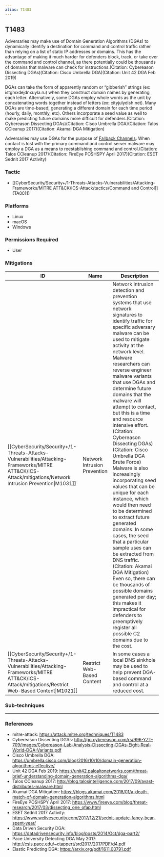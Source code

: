```yaml
---
alias: T1483
---
```


## T1483

Adversaries may make use of Domain Generation Algorithms (DGAs) to dynamically identify a destination for command and control traffic rather than relying on a list of static IP addresses or domains. This has the advantage of making it much harder for defenders block, track, or take over the command and control channel, as there potentially could be thousands of domains that malware can check for instructions.(Citation: Cybereason Dissecting DGAs)(Citation: Cisco Umbrella DGA)(Citation: Unit 42 DGA Feb 2019)

DGAs can take the form of apparently random or “gibberish” strings (ex: istgmxdejdnxuyla.ru) when they construct domain names by generating each letter. Alternatively, some DGAs employ whole words as the unit by concatenating words together instead of letters (ex: cityjulydish.net). Many DGAs are time-based, generating a different domain for each time period (hourly, daily, monthly, etc). Others incorporate a seed value as well to make predicting future domains more difficult for defenders.(Citation: Cybereason Dissecting DGAs)(Citation: Cisco Umbrella DGA)(Citation: Talos CCleanup 2017)(Citation: Akamai DGA Mitigation)

Adversaries may use DGAs for the purpose of [Fallback Channels](https://attack.mitre.org/techniques/T1008). When contact is lost with the primary command and control server malware may employ a DGA as a means to reestablishing command and control.(Citation: Talos CCleanup 2017)(Citation: FireEye POSHSPY April 2017)(Citation: ESET Sednit 2017 Activity)


### Tactic
- [[CyberSecurity/Security+/1-Threats-Attacks-Vulnerabilities/Attacking-Frameworks/MITRE ATT&CK/ICS-Attack/tactics/Command and Control]] (TA0011)

### Platforms
- Linux
- macOS
- Windows

### Permissions Required
- User

### Mitigations

| ID | Name | Description |
| --- | --- | --- |
| [[CyberSecurity/Security+/1-Threats-Attacks-Vulnerabilities/Attacking-Frameworks/MITRE ATT&CK/ICS-Attack/mitigations/Network Intrusion Prevention\|M1031]] | Network Intrusion Prevention | Network intrusion detection and prevention systems that use network signatures to identify traffic for specific adversary malware can be used to mitigate activity at the network level. Malware researchers can reverse engineer malware variants that use DGAs and determine future domains that the malware will attempt to contact, but this is a time and resource intensive effort.(Citation: Cybereason Dissecting DGAs)(Citation: Cisco Umbrella DGA Brute Force) Malware is also increasingly incorporating seed values that can be unique for each instance, which would then need to be determined to extract future generated domains. In some cases, the seed that a particular sample uses can be extracted from DNS traffic.(Citation: Akamai DGA Mitigation) Even so, there can be thousands of possible domains generated per day; this makes it impractical for defenders to preemptively register all possible C2 domains due to the cost. |
| [[CyberSecurity/Security+/1-Threats-Attacks-Vulnerabilities/Attacking-Frameworks/MITRE ATT&CK/ICS-Attack/mitigations/Restrict Web-Based Content\|M1021]] | Restrict Web-Based Content | In some cases a local DNS sinkhole may be used to help prevent DGA-based command and control at a reduced cost. |

### Sub-techniques


---
### References

- mitre-attack: https://attack.mitre.org/techniques/T1483
- Cybereason Dissecting DGAs: http://go.cybereason.com/rs/996-YZT-709/images/Cybereason-Lab-Analysis-Dissecting-DGAs-Eight-Real-World-DGA-Variants.pdf
- Cisco Umbrella DGA: https://umbrella.cisco.com/blog/2016/10/10/domain-generation-algorithms-effective/
- Unit 42 DGA Feb 2019: https://unit42.paloaltonetworks.com/threat-brief-understanding-domain-generation-algorithms-dga/
- Talos CCleanup 2017: http://blog.talosintelligence.com/2017/09/avast-distributes-malware.html
- Akamai DGA Mitigation: https://blogs.akamai.com/2018/01/a-death-match-of-domain-generation-algorithms.html
- FireEye POSHSPY April 2017: https://www.fireeye.com/blog/threat-research/2017/03/dissecting_one_ofap.html
- ESET Sednit 2017 Activity: https://www.welivesecurity.com/2017/12/21/sednit-update-fancy-bear-spent-year/
- Data Driven Security DGA: https://datadrivensecurity.info/blog/posts/2014/Oct/dga-part2/
- Pace University Detecting DGA May 2017: http://csis.pace.edu/~ctappert/srd2017/2017PDF/d4.pdf
- Elastic Predicting DGA: https://arxiv.org/pdf/1611.00791.pdf
